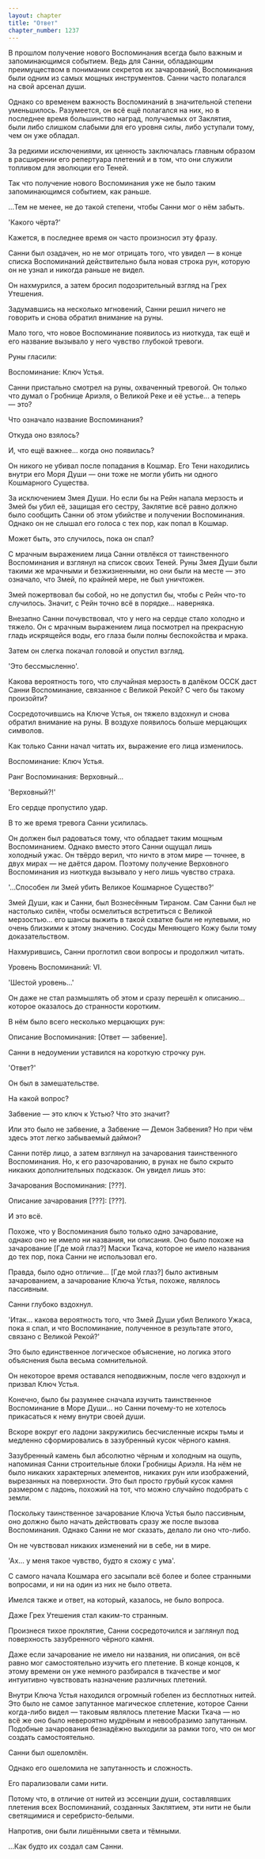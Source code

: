 ```yaml
---
layout: chapter
title: "Ответ"
chapter_number: 1237
---
```


В прошлом получение нового Воспоминания всегда было важным и запоминающимся событием. Ведь для Санни, обладающим преимуществом в понимании секретов их зачарований, Воспоминания были одним из самых мощных инструментов. Санни часто полагался на свой арсенал души.

Однако со временем важность Воспоминаний в значительной степени уменьшилось. Разумеется, он всё ещё полагался на них, но в последнее время большинство наград, получаемых от Заклятия, были либо слишком слабыми для его уровня силы, либо уступали тому, чем он уже обладал.

За редкими исключениями, их ценность заключалась главным образом в расширении его репертуара плетений и в том, что они служили топливом для эволюции его Теней.

Так что получение нового Воспоминания уже не было таким запоминающимся событием, как раньше.

...Тем не менее, не до такой степени, чтобы Санни мог о нём забыть.

'Какого чёрта?'

Кажется, в последнее время он часто произносил эту фразу.

Санни был озадачен, но не мог отрицать того, что увидел — в конце списка Воспоминаний действительно была новая строка рун, которую он не узнал и никогда раньше не видел.

Он нахмурился, а затем бросил подозрительный взгляд на Грех Утешения.

Задумавшись на несколько мгновений, Санни решил ничего не говорить и снова обратил внимание на руны.

Мало того, что новое Воспоминание появилось из ниоткуда, так ещё и его название вызывало у него чувство глубокой тревоги.

Руны гласили:

Воспоминание: Ключ Устья.

Санни пристально смотрел на руны, охваченный тревогой. Он только что думал о Гробнице Ариэля, о Великой Реке и её устье... а теперь — это?

Что означало название Воспоминания?

Откуда оно взялось?

И, что ещё важнее... когда оно появилась?

Он никого не убивал после попадания в Кошмар. Его Тени находились внутри его Моря Души — они тоже не могли убить ни одного Кошмарного Существа.

За исключением Змея Души. Но если бы на Рейн напала мерзость и Змей бы убил её, защищая его сестру, Заклятие всё равно должно было сообщить Санни об этом убийстве и получении Воспоминания. Однако он не слышал его голоса с тех пор, как попал в Кошмар.

Может быть, это случилось, пока он спал?

С мрачным выражением лица Санни отвлёкся от таинственного Воспоминания и взглянул на список своих Теней. Руны Змея Души были такими же мрачными и безжизненными, но они были на месте — это означало, что Змей, по крайней мере, не был уничтожен.

Змей пожертвовал бы собой, но не допустил бы, чтобы с Рейн что-то случилось. Значит, с Рейн точно всё в порядке... наверняка.

Внезапно Санни почувствовал, что у него на сердце стало холодно и тяжело. Он с мрачным выражением лица посмотрел на прекрасную гладь искрящейся воды, его глаза были полны беспокойства и мрака.

Затем он слегка покачал головой и опустил взгляд.

'Это бессмысленно'.

Какова вероятность того, что случайная мерзость в далёком ОССК даст Санни Воспоминание, связанное с Великой Рекой? С чего бы такому произойти?

Сосредоточившись на Ключе Устья, он тяжело вздохнул и снова обратил внимание на руны. В воздухе появилось больше мерцающих символов.

Как только Санни начал читать их, выражение его лица изменилось.

Воспоминание: Ключ Устья.

Ранг Воспоминания: Верховный...

'Верховный?!'

Его сердце пропустило удар.

В то же время тревога Санни усилилась.

Он должен был радоваться тому, что обладает таким мощным Воспоминанием. Однако вместо этого Санни ощущал лишь холодный ужас. Он твёрдо верил, что ничто в этом мире — точнее, в двух мирах — не даётся даром. Поэтому получение Верховного Воспоминания из ниоткуда вызывало у него лишь чувство страха.

'...Способен ли Змей убить Великое Кошмарное Существо?'

Змей Души, как и Санни, был Вознесённым Тираном. Сам Санни был не настолько силён, чтобы осмелиться встретиться с Великой мерзостью... его шансы выжить в такой схватке были не нулевыми, но очень близкими к этому значению. Сосуды Меняющего Кожу были тому доказательством.

Нахмурившись, Санни проглотил свои вопросы и продолжил читать.

Уровень Воспоминаний: VI.

'Шестой уровень...'

Он даже не стал размышлять об этом и сразу перешёл к описанию... которое оказалось до странности коротким.

В нём было всего несколько мерцающих рун:

Описание Воспоминания: [Ответ — забвение].

Санни в недоумении уставился на короткую строчку рун.

'Ответ?'

Он был в замешательстве.

На какой вопрос?

Забвение — это ключ к Устью? Что это значит?

Или это было не забвение, а Забвение — Демон Забвения? Но при чём здесь этот легко забываемый даймон?

Санни потёр лицо, а затем взглянул на зачарования таинственного Воспоминания. Но, к его разочарованию, в рунах не было скрыто никаких дополнительных подсказок. Он увидел лишь это:

Зачарования Воспоминания: [???].

Описание зачарования [???]: [???].

И это всё.

Похоже, что у Воспоминания было только одно зачарование, однако оно не имело ни названия, ни описания. Оно было похоже на зачарование [Где мой глаз?] Маски Ткача, которое не имело названия до тех пор, пока Санни не использовал его.

Правда, было одно отличие... [Где мой глаз?] было активным зачарованием, а зачарование Ключа Устья, похоже, являлось пассивным.

Санни глубоко вздохнул.

'Итак... какова вероятность того, что Змей Души убил Великого Ужаса, пока я спал, и что Воспоминание, полученное в результате этого, связано с Великой Рекой?'

Это было единственное логическое объяснение, но логика этого объяснения была весьма сомнительной.

Он некоторое время оставался неподвижным, после чего вздохнул и призвал Ключ Устья.

Конечно, было бы разумнее сначала изучить таинственное Воспоминание в Море Души... но Санни почему-то не хотелось прикасаться к нему внутри своей души.

Вскоре вокруг его ладони закружились бесчисленные искры тьмы и медленно сформировались в зазубренный кусок чёрного камня.

Зазубренный камень был абсолютно чёрным и холодным на ощупь, напоминая Санни строительные блоки Гробницы Ариэля. На нём не было никаких характерных элементов, никаких рун или изображений, вырезанных на поверхности. Это был просто грубый кусок камня размером с ладонь, похожий на тот, что можно случайно подобрать с земли.

Поскольку таинственное зачарование Ключа Устья было пассивным, оно должно было начать действовать сразу же после вызова Воспоминания. Однако Санни не мог сказать, делало ли оно что-либо.

Он не чувствовал никаких изменений ни в себе, ни в мире.

'Ах... у меня такое чувство, будто я схожу с ума'.

С самого начала Кошмара его засыпали всё более и более странными вопросами, и ни на один из них не было ответа.

Имелся также и ответ, на который, казалось, не было вопроса.

Даже Грех Утешения стал каким-то странным.

Произнеся тихое проклятие, Санни сосредоточился и заглянул под поверхность зазубренного чёрного камня.

Даже если зачарование не имело ни названия, ни описания, он всё равно мог самостоятельно изучить его плетение. В конце концов, к этому времени он уже немного разбирался в ткачестве и мог интуитивно чувствовать назначение различных плетений.

Внутри Ключа Устья находился огромный гобелен из бесплотных нитей. Это было не самое запутанное магическое сплетение, которое Санни когда-либо видел — таковым являлось плетение Маски Ткача — но всё же оно было невероятно мудрёным и невообразимо запутанным. Подобные зачарования безнадёжно выходили за рамки того, что он мог создать самостоятельно.

Санни был ошеломлён.

Однако его ошеломила не запутанность и сложность.

Его парализовали сами нити.

Потому что, в отличие от нитей из эссенции души, составлявших плетения всех Воспоминаний, созданных Заклятием, эти нити не были светящимися и серебристо-белыми.

Напротив, они были лишёнными света и тёмными.

...Как будто их создал сам Санни.